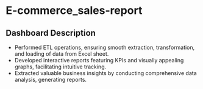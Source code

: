 # E-commerce_sales-report
## Dashboard Description
* Performed ETL operations, ensuring smooth extraction, transformation, and loading of data from Excel sheet.
* Developed interactive reports featuring KPIs and visually appealing graphs, facilitating intuitive tracking.
* Extracted valuable business insights by conducting comprehensive data analysis, generating reports.
